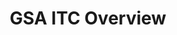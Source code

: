 ---
title: GSA ITC Overview
year:
description: The purpose of this page is to highlight the basic information about the GSA ITC.
external_url: www.gsa.gov/technology/technology-programs
content_tags: 
type: link
filters: vehicle-solutions it-best-in-class-vehicles for-contracting-officers
---